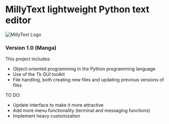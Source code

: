 # MillyText lightweight Python text editor

![MillyText Logo](https://media.giphy.com/media/wazZhTxLPYbzjjrqZE/giphy.gif)


### Version 1.0 (Manga)

This project includes:

* Object-oriented programming in the Python programming language
* Use of the Tk GUI toolkit
* File handling, both creating new files and updating previous versions of files

TO DO:
- Update interface to make it more attractive
- Add more menu functionality (terminal and messaging functions)
- Implement heavy customization
